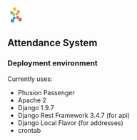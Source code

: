 ![TTT Logo](static/android-icon-36x36.png)
## Attendance System

### Deployment environment
Currently uses:
- Phusion Passenger
- Apache 2
- Django 1.9.7
 - Django Rest Framework 3.4.7 (for api)
 - Django Local Flavor (for addresses)
- crontab
